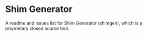 Shim Generator
==============

A readme and issues list for Shim Generator (shimgen), which is a proprietary closed source tool.
